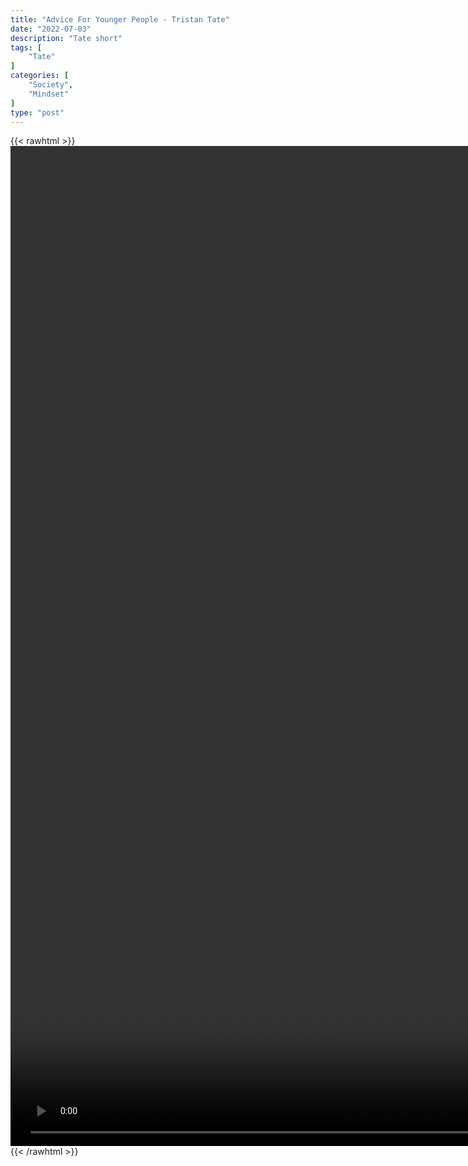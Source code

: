 ```yaml
---
title: "Advice For Younger People - Tristan Tate"
date: "2022-07-03"
description: "Tate short"
tags: [
    "Tate"
]
categories: [
    "Society",
    "Mindset"
]
type: "post"
---
```

{{< rawhtml >}}
    <video style="height:40vh;width:auto" overflow="hidden" controls>
        <source src="https://clips.dev00ps.com/Tate/Tristan%20Tate39s%20Advice%20For%20Young%20People.mp4" type="video/mp4"> 
    </video>
{{< /rawhtml >}}

